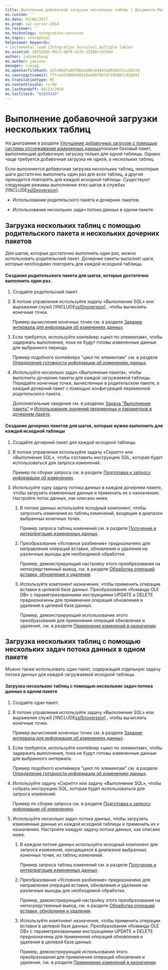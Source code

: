 ```yaml
---
title: Выполнение добавочной загрузки нескольких таблиц | Документы Майкрософт
ms.custom: ''
ms.date: 03/06/2017
ms.prod: sql-server-2014
ms.reviewer: ''
ms.technology: integration-services
ms.topic: conceptual
helpviewer_keywords:
- incremental load [Integration Services],multiple tables
ms.assetid: 39252dd5-09c3-46f9-a17b-15208cfd336d
author: janinezhang
ms.author: janinez
manager: craigg
ms.openlocfilehash: d1549b8fa0979bba109c84485a89384722c82e7d
ms.sourcegitcommit: f7fced330b64d6616aeb8766747295807c92dd41
ms.translationtype: MT
ms.contentlocale: ru-RU
ms.lasthandoff: 04/23/2019
ms.locfileid: "62835410"
---
```

# <a name="perform-an-incremental-load-of-multiple-tables"></a>Выполнение добавочной загрузки нескольких таблиц
  На диаграмме в разделе [Улучшение добавочных загрузок с помощью системы отслеживания измененных данных](change-data-capture-ssis.md)показан базовый пакет, выполняющий добавочную загрузку только для одной таблицы. Однако чаще требуется добавочная загрузка не одной, а нескольких таблиц  
  
 Если выполняется добавочная загрузка нескольких таблиц, некоторые шаги достаточно выполнить один раз для всех таблиц, а другие приходится повторять для каждой исходной таблицы. Существуют следующие режимы выполнения этих шагов в службах [!INCLUDE[ssISnoversion](../../includes/ssisnoversion-md.md)].  
  
-   Использование родительского пакета и дочерних пакетов.  
  
-   Использование нескольких задач потока данных в одном пакете.  
  
## <a name="loading-multiple-tables-by-using-a-parent-package-and-multiple-child-packages"></a>Загрузка нескольких таблиц с помощью родительского пакета и нескольких дочерних пакетов  
 Для шагов, которые достаточно выполнить один раз, можно использовать родительский пакет. Дочерние пакеты выполнят шаги, которые необходимо повторить для каждой исходной таблицы.  
  
#### <a name="to-create-a-parent-package-that-performs-those-steps-that-only-have-to-be-done-once"></a>Создание родительского пакета для шагов, которые достаточно выполнить один раз.  
  
1.  Создайте родительский пакет.  
  
2.  В потоке управления используйте задачу «Выполнение SQL» или выражения служб [!INCLUDE[ssISnoversion](../../includes/ssisnoversion-md.md)] , чтобы вычислить конечные точки.  
  
     Пример вычисления конечных точек см. в разделе [Задание интервала для информации об изменениях данных](specify-an-interval-of-change-data.md).  
  
3.  Если требуется, используйте контейнер «цикл по элементам», чтобы задержать выполнение, пока не будут готовы измененные данные для выбранного периода.  
  
     Пример подобного контейнера "цикл по элементам" см. в разделе [Определение готовности информации об изменениях данных](determine-whether-the-change-data-is-ready.md).  
  
4.  Используйте несколько задач «Выполнение пакета», чтобы выполнить дочерние пакеты для каждой загружаемой таблицы. Передайте конечные точки, вычисленные в родительском пакете, в каждый дочерний пакет с помощью конфигураций переменной родительского пакета.  
  
     Дополнительные сведения см. в разделах [Задача "Выполнение пакета"](../control-flow/execute-package-task.md) и [Использование значений переменных и параметров в дочернем пакете](../use-the-values-of-variables-and-parameters-in-a-child-package.md).  
  
#### <a name="to-create-child-packages-to-perform-those-steps-that-have-to-be-done-for-each-source-table"></a>Создание дочерних пакетов для шагов, которые нужно выполнить для каждой исходной таблицы  
  
1.  Создайте дочерний пакет для каждой исходной таблицы.  
  
2.  В потоке управления используйте задачу «Скрипт» или «Выполнение SQL», чтобы составить инструкцию SQL, которая будет использоваться для запроса изменений.  
  
     Пример по сборке запроса см. в разделе [Подготовка к запросу информации об изменениях](prepare-to-query-for-the-change-data.md).  
  
3.  Используйте одну задачу потока данных в каждом дочернем пакете, чтобы загрузить измененные данные и применить их к назначению. Настройте поток данных, как описано ниже.  
  
    1.  В потоке данных используйте исходный компонент, чтобы запросить изменения из таблиц изменений, входящие в диапазон выбранных конечных точек.  
  
         Пример запроса таблиц изменений см. в разделе [Получение и интерпретация измененных данных](retrieve-and-understand-the-change-data.md).  
  
    2.  Преобразование «Условное разбиение» предназначено для направления операций вставки, обновления и удаления на различные выходы для необходимой обработки.  
  
         Пример, демонстрирующий настройку этого преобразования на непосредственный вывод, см. в разделе [Обработка операций вставки, обновления и удаления](process-inserts-updates-and-deletes.md).  
  
    3.  Используйте компонент назначения, чтобы применить операции вставки в целевой базе данных. Преобразования «Команда OLE DB» с параметризованными инструкциями UPDATE и DELETE предназначены для применения операций обновления и удаления в целевой базе данных.  
  
         Пример, демонстрирующий использование этого преобразования для применения операций обновления и удаления, см. в разделе [Применение изменений в назначении](apply-the-changes-to-the-destination.md).  
  
## <a name="loading-multiple-tables-by-using-multiple-data-flow-tasks-in-a-single-package"></a>Загрузка нескольких таблиц с помощью нескольких задач потока данных в одном пакете  
 Можно также использовать один пакет, содержащий отдельную задачу потока данных для каждой загружаемой исходной таблицы.  
  
#### <a name="to-load-multiple-tables-by-using-multiple-data-flow-tasks-in-a-single-package"></a>Загрузка нескольких таблиц с помощью нескольких задач потока данных в одном пакете  
  
1.  Создайте один пакет.  
  
2.  В потоке управления используйте задачу «Выполнение SQL» или выражения служб [!INCLUDE[ssISnoversion](../../includes/ssisnoversion-md.md)] , чтобы вычислить конечные точки.  
  
     Пример вычисления конечных точек см. в разделе [Задание интервала для информации об изменениях данных](specify-an-interval-of-change-data.md).  
  
3.  Если требуется, используйте контейнер «цикл по элементам», чтобы задержать выполнение, пока не будут готовы измененные данные для выбранного интервала.  
  
     Пример подобного контейнера "цикл по элементам" см. в разделе [Определение готовности информации об изменениях данных](determine-whether-the-change-data-is-ready.md).  
  
4.  Используйте задачу «Скрипт» или задачу «Выполнение SQL», чтобы собрать инструкцию SQL, которая будет использоваться для запроса изменений.  
  
     Пример по сборке запроса см. в разделе [Подготовка к запросу информации об изменениях](prepare-to-query-for-the-change-data.md).  
  
5.  Используйте несколько задач потока данных, чтобы загрузить измененные данные из каждой исходной таблицы и применить их к назначению. Настройте каждую задачу потока данных, как описано ниже.  
  
    1.  В каждом потоке данных используйте исходный компонент для запроса изменений, находящихся в диапазоне выбранных конечных точек, из таблиц изменений.  
  
         Пример запроса таблиц изменений см. в разделе [Получение и интерпретация измененных данных](retrieve-and-understand-the-change-data.md).  
  
    2.  Преобразование «Условное разбиение» предназначено для направления операций вставки, обновления и удаления на различные выходы для необходимой обработки.  
  
         Пример, демонстрирующий настройку этого преобразования на непосредственный вывод, см. в разделе [Обработка операций вставки, обновления и удаления](process-inserts-updates-and-deletes.md).  
  
    3.  Используйте компонент назначения, чтобы применить операции вставки в целевой базе данных. Преобразования «Команда OLE DB» с параметризованными инструкциями UPDATE и DELETE предназначены для применения операций обновления и удаления в целевой базе данных.  
  
         Пример, демонстрирующий использование этого преобразования для применения операций обновления и удаления, см. в разделе [Применение изменений в назначении](apply-the-changes-to-the-destination.md).  
  
  
